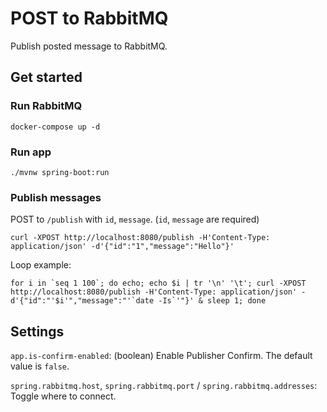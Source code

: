 # POST to RabbitMQ
Publish posted message to RabbitMQ.

## Get started
### Run RabbitMQ
```
docker-compose up -d
```

### Run app
```
./mvnw spring-boot:run
```

### Publish messages
POST to `/publish` with `id`, `message`. (`id`, `message` are required)

```
curl -XPOST http://localhost:8080/publish -H'Content-Type: application/json' -d'{"id":"1","message":"Hello"}'
```

Loop example: 

```
for i in `seq 1 100`; do echo; echo $i | tr '\n' '\t'; curl -XPOST http://localhost:8080/publish -H'Content-Type: application/json' -d'{"id":"'$i'","message":"'`date -Is`'"}' & sleep 1; done
```

## Settings
`app.is-confirm-enabled`: (boolean) Enable Publisher Confirm. The default value is `false`.

`spring.rabbitmq.host`, `spring.rabbitmq.port` / `spring.rabbitmq.addresses`: Toggle where to connect.

